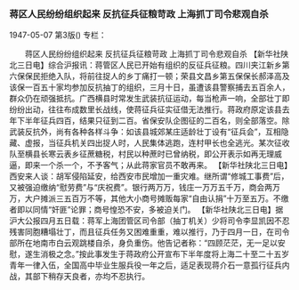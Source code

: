 ### 蒋区人民纷纷组织起来  反抗征兵征粮苛政  上海抓丁司令悲观自杀

1947-05-07
第3版()
专栏：

　　蒋区人民纷纷组织起来  反抗征兵征粮苛政
    上海抓丁司令悲观自杀
    【新华社陕北三日电】综合沪报讯：蒋管区人民已开始有组织的反征兵征粮。四川夹江新乡第六保保民拒绝入队，将前往捉人的乡丁痛打一顿；荣县文昌乡第五保保长郝泽高及该保一百五十家均参加反抗抽丁的组织，三月十日，虽遭该县警察捕去五百余人，群众仍在顽强抵抗。广西横县时常发生武装抗征运动，每当枪声一响，全部壮丁即纷纷出动，往往布成数里长战线，使蒋征兵征实征借无法推行。蒋政府原定该县去年下半年征兵四百，结果只征到二百。省保安队企图征的二百名，则全部落空。除武装反抗外，尚有各种各样斗争：如该县城郊某庄适龄壮丁设有“征兵会”，互相隐藏、虚报，当征兵机关四出捉人时，人民集体逃跑，连村甲长也全逃光。某次征收队至横县长寒云表乡征蔗糖税，村民以种蔗时已曾纳税，即公开表示如再无理威逼，即来一个杀一个，不予客气；从此蒋家官员不敢再来。
    【新华社陕北三日电】西安来人谈：胡军侵陷延安，给西安市民增加一重灾难。继所谓“修城工事费”后，又被强迫缴纳“慰劳费”与“庆祝费”。银行两万万，钱庄一万万五千万，商会两万万，大户摊派三五百万不等，其他大小商号摊贩每家“自由认捐”十万至五万。不缴者即以同情“奸匪”论罪；商号惶恐不安，多被迫关门。
    【新华社陕北三日电】据沪大公报四月五日载：蒋军上海团管区司令部（抽丁机关）少将司令李显凯因不忍残害同胞糟塌壮丁，而且征兵任务又困难重重，难以推行，乃于四月一日，在司令部所在地南市白云观跳楼自杀，身负重伤。他告记者称：“四顾茫茫，无一足以安慰，遂生消极之念。”按此事发生于蒋政府公开宣布下半年度将上海二十至二十五岁青年一律入伍，全国高中毕业生服兵役一年之后，适足表现蒋介石一意孤行征兵内战，其部下稍存天良者，亦均不忍执行。
